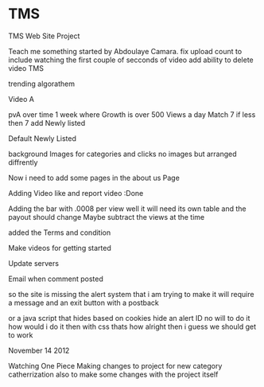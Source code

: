 TMS
===
TMS Web Site Project 

Teach me something started by Abdoulaye Camara. 
fix upload count to include watching the first couple of secconds of video 
add ability to delete video
TMS

trending algorathem 

Video A

pvA over time 1 week where Growth is over 500 Views a day 
Match 7 
if less then 7
add Newly listed  

Default 
Newly Listed 




background Images for categories and clicks  no images but arranged diffrently 

Now i need to add some pages in the about us Page

 
 Adding Video like and report video  :Done 
 
 Adding the bar with .0008 per view 
 	well it will need its own table 
 		and the payout should change 
 		Maybe subtract the views at the time 
 		
 
 added the Terms and condition
   
 
 Make videos for getting started 
 
 Update servers 
 
 Email when comment posted 
 
 
so the site is missing the alert system that i am trying to make 
it will require a message and an exit button with a postback 

or a java script that hides based on cookies hide an alert ID 
no will to do it 
how would i do it then 
with css thats how
alright then i guess we should get to work

November 14 2012

Watching One Piece
Making changes to project for new category catherrization 
also to make some changes with the project itself   